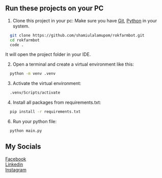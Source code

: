 ## Run these projects on your PC

1. Clone this project in your pc:
Make sure you have [Git](https://git-scm.com/downloads), [Python](https://www.python.org/downloads/) in your system.
```bash
  git clone https://github.com/shamiulalamupom/rokfarmbot.git
  cd rokfarmbot
  code .
```
It will open the project folder in your IDE.

2. Open a terminal and create a virtual environment like this:
```bash
  python -m venv .venv
```
3. Activate the virtual environment:
```bash
  .venv/Scripts/activate
```
4. Install all packages from requirements.txt:
```bash
  pip install -r requirements.txt
```
6. Run your python file:
```bash
  python main.py
```
## My Socials
[Facebook](https://fb.me/shamiulalam74S/)\
[Linkedin](https://www.linkedin.com/in/shamiulalamupom/)\
[Instagram](https://www.instagram.com/shamiulalamupom/)
